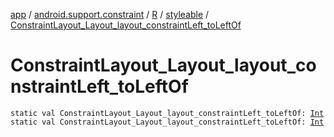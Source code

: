 [app](../../../index.md) / [android.support.constraint](../../index.md) / [R](../index.md) / [styleable](index.md) / [ConstraintLayout_Layout_layout_constraintLeft_toLeftOf](.)

# ConstraintLayout_Layout_layout_constraintLeft_toLeftOf

`static val ConstraintLayout_Layout_layout_constraintLeft_toLeftOf: `[`Int`](https://kotlinlang.org/api/latest/jvm/stdlib/kotlin/-int/index.html)
`static val ConstraintLayout_Layout_layout_constraintLeft_toLeftOf: `[`Int`](https://kotlinlang.org/api/latest/jvm/stdlib/kotlin/-int/index.html)